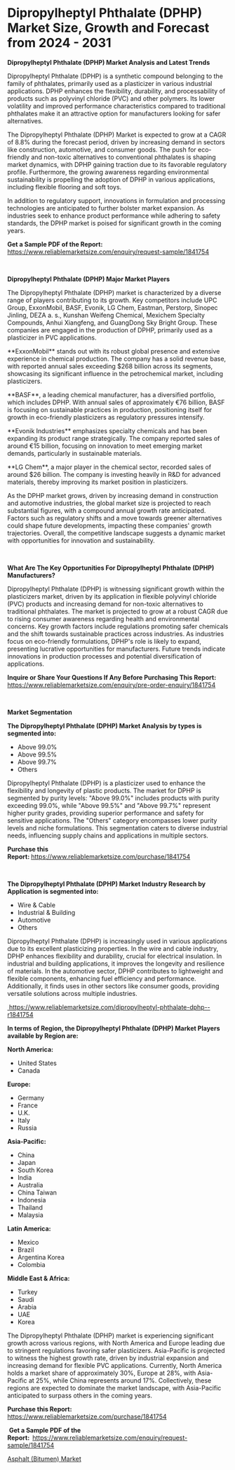 <p><h1>Dipropylheptyl Phthalate (DPHP) Market Size, Growth and Forecast from 2024 - 2031</h1></p><p><strong>Dipropylheptyl Phthalate (DPHP) Market Analysis and Latest Trends</strong></p>
<p><p>Dipropylheptyl Phthalate (DPHP) is a synthetic compound belonging to the family of phthalates, primarily used as a plasticizer in various industrial applications. DPHP enhances the flexibility, durability, and processability of products such as polyvinyl chloride (PVC) and other polymers. Its lower volatility and improved performance characteristics compared to traditional phthalates make it an attractive option for manufacturers looking for safer alternatives.</p><p>The Dipropylheptyl Phthalate (DPHP) Market is expected to grow at a CAGR of 8.8% during the forecast period, driven by increasing demand in sectors like construction, automotive, and consumer goods. The push for eco-friendly and non-toxic alternatives to conventional phthalates is shaping market dynamics, with DPHP gaining traction due to its favorable regulatory profile. Furthermore, the growing awareness regarding environmental sustainability is propelling the adoption of DPHP in various applications, including flexible flooring and soft toys. </p><p>In addition to regulatory support, innovations in formulation and processing technologies are anticipated to further bolster market expansion. As industries seek to enhance product performance while adhering to safety standards, the DPHP market is poised for significant growth in the coming years.</p></p>
<p><strong>Get a Sample PDF of the Report:&nbsp;</strong> <a href="https://www.reliablemarketsize.com/enquiry/request-sample/1841754?utm_campaign=1929&utm_medium=2&utm_source=Github&utm_content=ia&utm_term=31122024&utm_id=dipropylheptyl-phthalate-dphp">https://www.reliablemarketsize.com/enquiry/request-sample/1841754</a></p>
<p>&nbsp;</p>
<p><strong>Dipropylheptyl Phthalate (DPHP) Major Market Players</strong></p>
<p><p>The Dipropylheptyl Phthalate (DPHP) market is characterized by a diverse range of players contributing to its growth. Key competitors include UPC Group, ExxonMobil, BASF, Evonik, LG Chem, Eastman, Perstorp, Sinopec Jinling, DEZA a. s., Kunshan Weifeng Chemical, Mexichem Specialty Compounds, Anhui Xiangfeng, and GuangDong Sky Bright Group. These companies are engaged in the production of DPHP, primarily used as a plasticizer in PVC applications.</p><p>**ExxonMobil** stands out with its robust global presence and extensive experience in chemical production. The company has a solid revenue base, with reported annual sales exceeding $268 billion across its segments, showcasing its significant influence in the petrochemical market, including plasticizers.</p><p>**BASF**, a leading chemical manufacturer, has a diversified portfolio, which includes DPHP. With annual sales of approximately €76 billion, BASF is focusing on sustainable practices in production, positioning itself for growth in eco-friendly plasticizers as regulatory pressures intensify.</p><p>**Evonik Industries** emphasizes specialty chemicals and has been expanding its product range strategically. The company reported sales of around €15 billion, focusing on innovation to meet emerging market demands, particularly in sustainable materials.</p><p>**LG Chem**, a major player in the chemical sector, recorded sales of around $26 billion. The company is investing heavily in R&D for advanced materials, thereby improving its market position in plasticizers.</p><p>As the DPHP market grows, driven by increasing demand in construction and automotive industries, the global market size is projected to reach substantial figures, with a compound annual growth rate anticipated. Factors such as regulatory shifts and a move towards greener alternatives could shape future developments, impacting these companies' growth trajectories. Overall, the competitive landscape suggests a dynamic market with opportunities for innovation and sustainability.</p></p>
<p>&nbsp;</p>
<p><strong>What Are The Key Opportunities For Dipropylheptyl Phthalate (DPHP) Manufacturers?</strong></p>
<p><p>Dipropylheptyl Phthalate (DPHP) is witnessing significant growth within the plasticizers market, driven by its application in flexible polyvinyl chloride (PVC) products and increasing demand for non-toxic alternatives to traditional phthalates. The market is projected to grow at a robust CAGR due to rising consumer awareness regarding health and environmental concerns. Key growth factors include regulations promoting safer chemicals and the shift towards sustainable practices across industries. As industries focus on eco-friendly formulations, DPHP's role is likely to expand, presenting lucrative opportunities for manufacturers. Future trends indicate innovations in production processes and potential diversification of applications.</p></p>
<p><strong>Inquire or Share Your Questions If Any Before Purchasing This Report:</strong> <a href="https://www.reliablemarketsize.com/enquiry/pre-order-enquiry/1841754?utm_campaign=1929&utm_medium=2&utm_source=Github&utm_content=ia&utm_term=31122024&utm_id=dipropylheptyl-phthalate-dphp">https://www.reliablemarketsize.com/enquiry/pre-order-enquiry/1841754</a></p>
<p>&nbsp;</p>
<p><strong>Market Segmentation</strong></p>
<p><strong>The Dipropylheptyl Phthalate (DPHP) Market Analysis by types is segmented into:</strong></p>
<p><ul><li>Above 99.0%</li><li>Above 99.5%</li><li>Above 99.7%</li><li>Others</li></ul></p>
<p><p>Dipropylheptyl Phthalate (DPHP) is a plasticizer used to enhance the flexibility and longevity of plastic products. The market for DPHP is segmented by purity levels: "Above 99.0%" includes products with purity exceeding 99.0%, while "Above 99.5%" and "Above 99.7%" represent higher purity grades, providing superior performance and safety for sensitive applications. The "Others" category encompasses lower purity levels and niche formulations. This segmentation caters to diverse industrial needs, influencing supply chains and applications in multiple sectors.</p></p>
<p><strong>Purchase this Report:&nbsp;</strong><a href="https://www.reliablemarketsize.com/purchase/1841754?utm_campaign=1929&utm_medium=2&utm_source=Github&utm_content=ia&utm_term=31122024&utm_id=dipropylheptyl-phthalate-dphp">https://www.reliablemarketsize.com/purchase/1841754</a></p>
<p>&nbsp;</p>
<p><strong>The Dipropylheptyl Phthalate (DPHP) Market Industry Research by Application is segmented into:</strong></p>
<p><ul><li>Wire & Cable</li><li>Industrial & Building</li><li>Automotive</li><li>Others</li></ul></p>
<p><p>Dipropylheptyl Phthalate (DPHP) is increasingly used in various applications due to its excellent plasticizing properties. In the wire and cable industry, DPHP enhances flexibility and durability, crucial for electrical insulation. In industrial and building applications, it improves the longevity and resilience of materials. In the automotive sector, DPHP contributes to lightweight and flexible components, enhancing fuel efficiency and performance. Additionally, it finds uses in other sectors like consumer goods, providing versatile solutions across multiple industries.</p></p>
<p><a href="https://www.reliablemarketsize.com/dipropylheptyl-phthalate-dphp--r1841754?utm_campaign=1929&utm_medium=2&utm_source=Github&utm_content=ia&utm_term=31122024&utm_id=dipropylheptyl-phthalate-dphp">&nbsp;https://www.reliablemarketsize.com/dipropylheptyl-phthalate-dphp--r1841754</a></p>
<p><strong>In terms of Region, the Dipropylheptyl Phthalate (DPHP) Market Players available by Region are:</strong></p>
<p>
    <p> <strong> North America: </strong>
        <ul>
            <li>United States</li>
            <li>Canada</li>
        </ul>
        </p> 
    <p> <strong> Europe: </strong>
        <ul>
            <li>Germany</li>
            <li>France</li>
            <li>U.K.</li>
            <li>Italy</li>
            <li>Russia</li>
        </ul>
        </p> 
    <p> <strong> Asia-Pacific: </strong>
        <ul>
            <li>China</li>
            <li>Japan</li>
            <li>South Korea</li>
            <li>India</li>
            <li>Australia</li>
            <li>China Taiwan</li>
            <li>Indonesia</li>
            <li>Thailand</li>
            <li>Malaysia</li>
        </ul>
        </p> 
    <p> <strong> Latin America: </strong>
        <ul>
            <li>Mexico</li>
            <li>Brazil</li>
            <li>Argentina Korea</li>
            <li>Colombia</li>
        </ul>
        </p> 
    <p> <strong> Middle East & Africa: </strong>
        <ul>
            <li>Turkey</li>
            <li>Saudi</li>
            <li>Arabia</li>
            <li>UAE</li>
            <li>Korea</li>
        </ul>
    </p>
    </p>
<p><p>The Dipropylheptyl Phthalate (DPHP) market is experiencing significant growth across various regions, with North America and Europe leading due to stringent regulations favoring safer plasticizers. Asia-Pacific is projected to witness the highest growth rate, driven by industrial expansion and increasing demand for flexible PVC applications. Currently, North America holds a market share of approximately 30%, Europe at 28%, with Asia-Pacific at 25%, while China represents around 17%. Collectively, these regions are expected to dominate the market landscape, with Asia-Pacific anticipated to surpass others in the coming years.</p></p>
<p><strong>Purchase this Report: </strong><a href="https://www.reliablemarketsize.com/purchase/1841754?utm_campaign=1929&utm_medium=2&utm_source=Github&utm_content=ia&utm_term=31122024&utm_id=dipropylheptyl-phthalate-dphp">https://www.reliablemarketsize.com/purchase/1841754</a></p>
<p>&nbsp;<strong>Get a Sample PDF of the Report:&nbsp;&nbsp;</strong><a href="https://www.reliablemarketsize.com/enquiry/request-sample/1841754?utm_campaign=1929&utm_medium=2&utm_source=Github&utm_content=ia&utm_term=31122024&utm_id=dipropylheptyl-phthalate-dphp">https://www.reliablemarketsize.com/enquiry/request-sample/1841754</a></p>
<p><strong></strong></p>
<p><p><a href="https://github.com/dringals/Market-Research-Report-List-6/blob/main/asphalt-bitumen-market.md?utm_campaign=1929&utm_medium=2&utm_source=Github&utm_content=ia&utm_term=31122024&utm_id=dipropylheptyl-phthalate-dphp">Asphalt (Bitumen) Market</a></p></p>